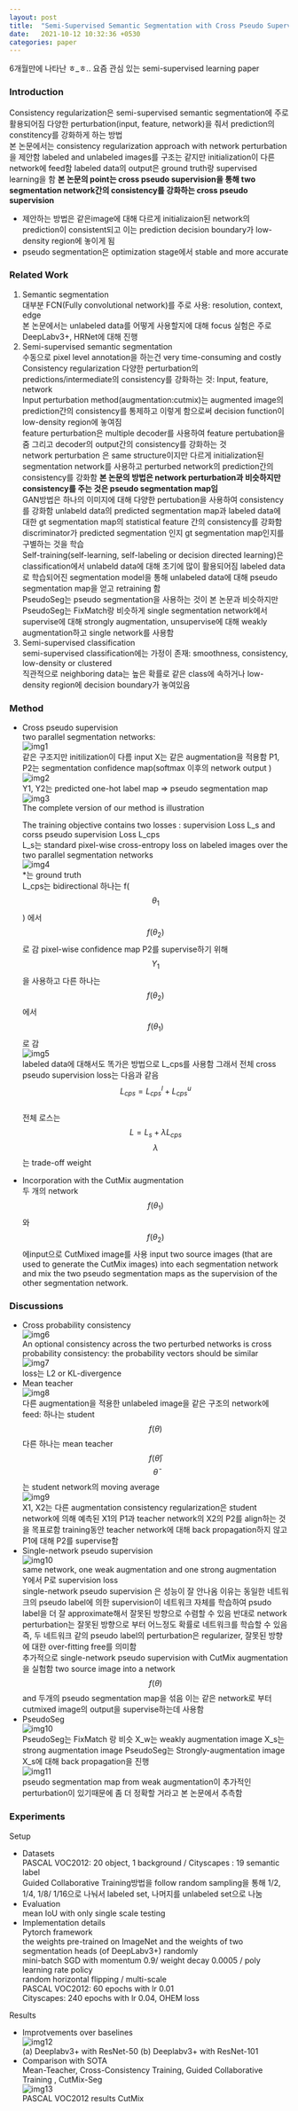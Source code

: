 ```yaml
---
layout: post
title:  "Semi-Supervised Semantic Segmentation with Cross Pseudo Supervision 정리"
date:   2021-10-12 10:32:36 +0530
categories: paper
---
```




6개월만에 나타난 ㅎ_ㅎ..
요즘 관심 있는 semi-supervised learning paper

### Introduction

Consistency regularization은 semi-supervised semantic segmentation에 주로 활용되어짐 다양한 perturbation(input, feature, network)을 줘서 prediction의 constitency를 강화하게 하는 방법   
본 논문에서는 consistency regularization approach with network perturbation을 제안함 labeled and unlabeled images를 구조는 같지만 initialization이 다른 network에 feed함 labeled data의 output은 ground truth랑 supervised learning을 함 **본 논문의 point는 cross pseudo supervision을 통해 two segmentation network간의 consistency를 강화하는 cross pseudo supervision**    

- 제안하는 방법은 같은image에 대해 다르게 initializaion된 network의 prediction이 consistent되고 이는 prediction decision boundary가 low-density region에 놓이게 됨 
- pseudo segmentation은 optimization stage에서 stable and more accurate 

### Related Work

1. Semantic segmentation   
   대부분 FCN(Fully convolutional network)를 주로 사용: resolution, context, edge   
   본 논문에서는 unlabeled data를 어떻게 사용할지에 대해 focus 실험은 주로 DeepLabv3+, HRNet에 대해 진행
2. Semi-supervised semantic segmentation   
   수동으로 pixel level annotation을 하는건 very time-consuming and costly   
   Consistency regularization 다양한 perturbation의 predictions/intermediate의 consistency를 강화하는 것:
   Input, feature, network   
   Input perturbation method(augmentation:cutmix)는  augmented image의 prediction간의 consistency를 통제하고 이렇게 함으로써 decision function이 low-density region에 놓여짐    
   feature perturbation은 multiple decoder를 사용하여 feature pertubation을 줌 그리고 decoder의 output간의 consistency를 강화하는 것   
   network perturbation 은 same structure이지만 다르게 initialization된 segmentation network를 사용하고 perturbed network의 prediction간의  consistency를 강화함 
   **본 논문의 방법은 network perturbation과 비슷하지만 consistency를 주는 것은 pseudo segmentation map임**   
   GAN방법은 하나의 이미지에 대해 다양한 pertubation을 사용하여 consistency를 강화함 unlabeld data의 predicted segmentation map과 labeled data에 대한 gt segmentation map의 statistical feature 간의 consistency를 강화함 discriminator가 predicted segmentation 인지 gt segmentation map인지를 구별하는 것을 학습    
   Self-training(self-learning, self-labeling or decision directed learning)은 classification에서 unlabeld data에 대해 초기에 많이 활용되어짐 labeled data로 학습되어진 segmentation model을 통해 unlabeled data에 대해 pseudo segmentation map을 얻고 retraining 함   
   PseudoSeg는 pseudo segmentation을 사용하는 것이 본 논문과 비슷하지만 PseudoSeg는 FixMatch랑 비슷하게 single segmentation network에서 supervise에 대해 strongly augmentation, unsupervise에 대해 weakly augmentation하고 single network를 사용함 
3. Semi-supervised classification   
   semi-supervised classification에는 가정이 존재: smoothness, consistency, low-density or clustered    
   직관적으로 neighboring data는 높은 확률로 같은 class에 속하거나 low-density region에 decision boundary가 놓여있음    

### Method

* Cross pseudo supervision   
  two  parallel segmentation networks:   
  ![img1](/assets/post/post17/img1.png)   
  같은 구조지만 initilization이 다름 input X는 같은 augmentation을 적용함 P1, P2는 segmentation confidence map(softmax 이후의 network output )   
  ![img2](/assets/post/post17/img2.png)     
  Y1, Y2는 predicted one-hot label map => pseudo segmentation map      
  ![img3](/assets/post/post17/img3.png)     
   The complete version of our method is illustration

   The training objective contains two losses : supervision Loss L_s and corss pseudo supervision Loss L_cps    
  L_s는 standard pixel-wise cross-entropy loss on labeled images over the two parallel segmentation networks   
  ![img4](/assets/post/post17/img4.png)     
  *는 ground truth   
  L_cps는 bidirectional 하나는 f($$ \theta_1$$) 에서 $$f(\theta_2)$$로 감 pixel-wise confidence map P2를 supervise하기 위해 $$Y_1$$ 을 사용하고 다른 하나는 $$f(\theta_2)$$에서 $$f(\theta_1)$$로 감   
  ![img5](/assets/post/post17/img5.png)    
  labeled data에 대해서도 똑가은 방법으로 L_cps를 사용함  그래서 전체 cross pseudo supervision loss는 다음과 같음   
  $$L_{cps} = L^l_{cps} + L^u_{cps}$$    
  전체 로스는 $$L = L_s + \lambda L_{cps} $$ $$\lambda$$는 trade-off weight 

* Incorporation with the CutMix augmentation  
  두 개의 network $$f(\theta_1)$$와 $$f(\theta_2)$$에input으로 CutMixed image를 사용 input two source images (that are used to generate the CutMix images) into each segmentation network and mix the two pseudo segmentation maps as the supervision of the other segmentation network.

### Discussions

* Cross probability consistency   
  ![img6](/assets/post/post17/img6.png)    
  An optional consistency across the two perturbed networks is cross probability consistency: the probability vectors should be similar   
  ![img7](/assets/post/post17/img7.png)   
  loss는 L2 or KL-divergence 
* Mean teacher  
  ![img8](/assets/post/post17/img8.png)   
  다른 augmentation을 적용한 unlabeled image을 같은 구조의 network에 feed: 하나는 student $$f(\theta)$$ 다른 하나는 mean teacher $$f(\bar\theta)$$ $$\bar\theta$$는 student network의 moving average   
  ![img9](/assets/post/post17/img9.png)    
  X1, X2는 다른 augmentation consistency regularization은 student network에 의해 예측된 X1의 P1과 teacher network의 X2의 P2를 align하는 것을 목표로함 training동안 teacher network에 대해 back propagation하지 않고 P1에 대해 P2를 supervise함 
* Single-network pseudo supervision   
  ![img10](/assets/post/post17/img10.png)   
  same network, one weak augmentation and one strong augmentation  
  Y에서 P로 supervision loss  
  single-network pseudo supervision 은 성능이 잘 안나옴 이유는 동일한 네트워크의 pseudo label에 의한 supervision이 네트워크 자체를 학습하여 psudo label을 더 잘 approximate해서 잘못된 방향으로 수렴할 수 있음 반대로 network perturbation는 잘못된 방향으로 부터 어느정도 확률로 네트워크를 학습할 수 있음 즉, 두 네트워크 같의  pseudo label의 perturbation은 regularizer, 잘못된 방향에 대한 over-fitting free를 의미함   
  추가적으로 single-network pseudo supervision with CutMix augmentation을 실험함 two source image into a network $$f(\theta)$$ and 두개의 pseudo segmentation map을 섞음 이는 같은 network로 부터 cutmixed image의 output을 supervise하는데 사용함 
* PseudoSeg     
  ![img10](/assets/post/post17/img10.png)     
  PseudoSeg는 FixMatch 랑 비슷 X_w는 weakly augmentation image  X_s는 strong augmentation image  PseudoSeg는 Strongly-augmentation image X_s에 대해 back propagation을 진행  
  ![img11](/assets/post/post17/img11.png)      
  pseudo segmentation map from weak augmentation이 추가적인 perturbation이 있기때문에 좀 더 정확할 거라고 본 논문에서 추측함

### Experiments

Setup 

- Datasets   
  PASCAL VOC2012: 20 object, 1 background  / Cityscapes : 19 semantic label   
  Guided Collaborative Training방법을 follow random sampling을 통해 1/2, 1/4, 1/8/ 1/16으로 나눠서 labeled set, 나머지를 unlabeled set으로 나눔 
- Evaluation   
  mean IoU with only single scale testing 
- Implementation details   
  Pytorch framework   
  the weights pre-trained on ImageNet and the weights of two segmentation heads (of DeepLabv3+) randomly  
  mini-batch SGD with momentum 0.9/ weight decay 0.0005 / poly learning rate policy   
  random horizontal flipping / multi-scale  
  PASCAL VOC2012: 60 epochs with lr 0.01   
  Cityscapes: 240 epochs with lr 0.04, OHEM loss 

Results

* Improtvements over baselines   
  ![img12](/assets/post/post17/img12.png)   
  (a) Deeplabv3+ with ResNet-50 (b) Deeplabv3+ with ResNet-101   
* Comparison with SOTA  
  Mean-Teacher, Cross-Consistency Training, Guided Collaborative Training , CutMix-Seg  
  ![img13](/assets/post/post17/img13.png)  
  PASCAL VOC2012 results CutMix

